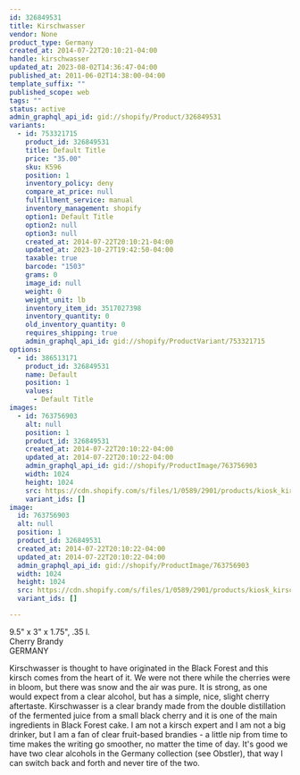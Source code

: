 ```yaml
---
id: 326849531
title: Kirschwasser
vendor: None
product_type: Germany
created_at: 2014-07-22T20:10:21-04:00
handle: kirschwasser
updated_at: 2023-08-02T14:36:47-04:00
published_at: 2011-06-02T14:38:00-04:00
template_suffix: ""
published_scope: web
tags: ""
status: active
admin_graphql_api_id: gid://shopify/Product/326849531
variants:
  - id: 753321715
    product_id: 326849531
    title: Default Title
    price: "35.00"
    sku: K596
    position: 1
    inventory_policy: deny
    compare_at_price: null
    fulfillment_service: manual
    inventory_management: shopify
    option1: Default Title
    option2: null
    option3: null
    created_at: 2014-07-22T20:10:21-04:00
    updated_at: 2023-10-27T19:42:50-04:00
    taxable: true
    barcode: "1503"
    grams: 0
    image_id: null
    weight: 0
    weight_unit: lb
    inventory_item_id: 3517027398
    inventory_quantity: 0
    old_inventory_quantity: 0
    requires_shipping: true
    admin_graphql_api_id: gid://shopify/ProductVariant/753321715
options:
  - id: 386513171
    product_id: 326849531
    name: Default
    position: 1
    values:
      - Default Title
images:
  - id: 763756903
    alt: null
    position: 1
    product_id: 326849531
    created_at: 2014-07-22T20:10:22-04:00
    updated_at: 2014-07-22T20:10:22-04:00
    admin_graphql_api_id: gid://shopify/ProductImage/763756903
    width: 1024
    height: 1024
    src: https://cdn.shopify.com/s/files/1/0589/2901/products/kiosk_kirschwasser.tif.jpeg?v=1406074222
    variant_ids: []
image:
  id: 763756903
  alt: null
  position: 1
  product_id: 326849531
  created_at: 2014-07-22T20:10:22-04:00
  updated_at: 2014-07-22T20:10:22-04:00
  admin_graphql_api_id: gid://shopify/ProductImage/763756903
  width: 1024
  height: 1024
  src: https://cdn.shopify.com/s/files/1/0589/2901/products/kiosk_kirschwasser.tif.jpeg?v=1406074222
  variant_ids: []

---
```


9.5" x 3" x 1.75", .35 l.  
Cherry Brandy  
GERMANY

Kirschwasser is thought to have originated in the Black Forest and this kirsch comes from the heart of it. We were not there while the cherries were in bloom, but there was snow and the air was pure. It is strong, as one would expect from a clear alcohol, but has a simple, nice, slight cherry aftertaste. Kirschwasser is a clear brandy made from the double distillation of the fermented juice from a small black cherry and it is one of the main ingredients in Black Forest cake. I am not a kirsch expert and I am not a big drinker, but I am a fan of clear fruit-based brandies - a little nip from time to time makes the writing go smoother, no matter the time of day. It's good we have two clear alcohols in the Germany collection (see Obstler), that way I can switch back and forth and never tire of the two.